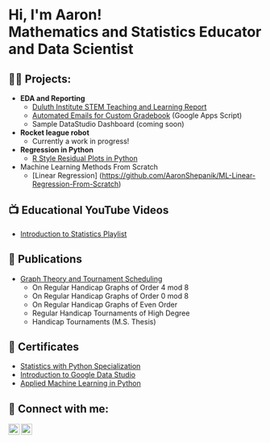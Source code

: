 <h1>Hi, I'm Aaron! <br>Mathematics and Statistics Educator and Data Scientist</h1>

<h2>👨‍💻 Projects:</h2>

- <b>EDA and Reporting</b>
  - [Duluth Institute STEM Teaching and Learning Report](https://github.com/AaronShepanik/DISTL_Report)
  - [Automated Emails for Custom Gradebook](https://github.com/AaronShepanik/Automated_Emails) (Google Apps Script)
  - Sample DataStudio Dashboard (coming soon)
- **Rocket league robot**
  - Currently a work in progress!
- <b>Regression in Python</b>
  - [R Style Residual Plots in Python](https://github.com/AaronShepanik/Residual-Plots)
- Machine Learning Methods From Scratch
  - [Linear Regression] (https://github.com/AaronShepanik/ML-Linear-Regression-From-Scratch)

<h2>📺 Educational YouTube Videos</h2>

- [Introduction to Statistics Playlist](https://www.youtube.com/url)

<h2>📖 Publications </h2>

- [Graph Theory and Tournament Scheduling](https://github.com/AaronShepanik/graph_theory_publications)
  - On Regular Handicap Graphs of Order 4 mod 8
  - On Regular Handicap Graphs of Order 0 mod 8
  - On Regular Handicap Graphs of Even Order
  - Regular Handicap Tournaments of High Degree
  - Handicap Tournaments (M.S. Thesis)

<h2>📄 Certificates </h2>

- [Statistics with Python Specialization](https://www.linkedin.com/in/shepanik/details/certifications/)
- [Introduction to Google Data Studio](https://www.linkedin.com/in/shepanik/details/certifications/)
- [Applied Machine Learning in Python](https://www.linkedin.com/in/shepanik/details/certifications/)

<h2> 🤳 Connect with me:</h2>

[<img align="left" alt="AaronShepanik | YouTube" width="22px" src="https://cdn.jsdelivr.net/npm/simple-icons@v3/icons/youtube.svg" />][youtube]
[<img align="left" alt="AaronShepanik | LinkedIn" width="22px" src="https://cdn.jsdelivr.net/npm/simple-icons@v3/icons/linkedin.svg" />][linkedin]


[youtube]: https://www.youtube.com/channel/UCktTsnTPQ23kI5IcJIbiw9Q/featured
[linkedin]: https://www.linkedin.com/in/shepanik/


<!--


Here are some ideas to get you started:

- 🔭 I’m currently working on ...
- 🌱 I’m currently learning ...
- 👯 I’m looking to collaborate on ...
- 🤔 I’m looking for help with ...
- 💬 Ask me about ...
- 📫 How to reach me: ...
- 😄 Pronouns: ...
- ⚡ Fun fact: ...
-->
